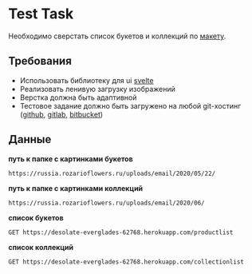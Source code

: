 # Test Task

Необходимо сверстать список букетов и коллекций по [макету](https://www.figma.com/file/8GxogVX0yb12TqFyFIaLVo/test).

## Требования

* Использовать библиотеку для ui [svelte](https://svelte.dev/)
* Реализовать ленивую загрузку изображений
* Верстка должна быть адаптивной
* Тестовое задание должно быть загружено на любой git-хостинг ([github](https://github.com), [gitlab](https://gitlab.com), [bitbucket](https://bitbucket.org))


## Данные

**путь к папке с картинками букетов**

```
https://russia.rozarioflowers.ru/uploads/email/2020/05/22/
```

**путь к папке с картинками коллекций**

```
https://russia.rozarioflowers.ru/uploads/email/2020/06/
```

**список букетов**

```
GET https://desolate-everglades-62768.herokuapp.com/productlist
```

**список коллекций**

```
GET https://desolate-everglades-62768.herokuapp.com/collectionlist
```

